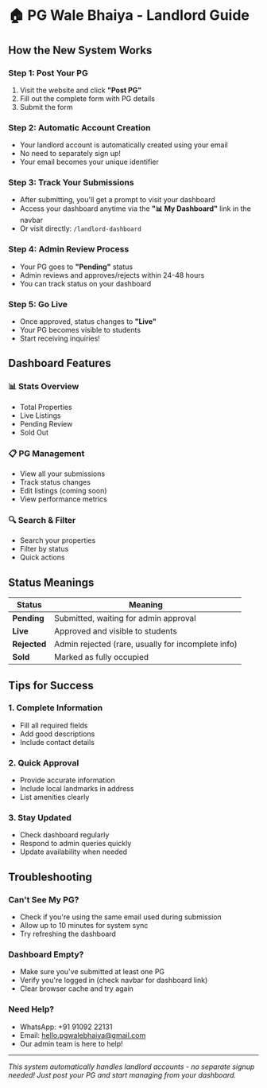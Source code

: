 # 🏠 PG Wale Bhaiya - Landlord Guide

## How the New System Works

### Step 1: Post Your PG
1. Visit the website and click **"Post PG"**
2. Fill out the complete form with PG details
3. Submit the form

### Step 2: Automatic Account Creation
- Your landlord account is automatically created using your email
- No need to separately sign up!
- Your email becomes your unique identifier

### Step 3: Track Your Submissions
- After submitting, you'll get a prompt to visit your dashboard
- Access your dashboard anytime via the **"📊 My Dashboard"** link in the navbar
- Or visit directly: `/landlord-dashboard`

### Step 4: Admin Review Process
- Your PG goes to **"Pending"** status
- Admin reviews and approves/rejects within 24-48 hours
- You can track status on your dashboard

### Step 5: Go Live
- Once approved, status changes to **"Live"**
- Your PG becomes visible to students
- Start receiving inquiries!

## Dashboard Features

### 📊 Stats Overview
- Total Properties
- Live Listings
- Pending Review
- Sold Out

### 📋 PG Management
- View all your submissions
- Track status changes
- Edit listings (coming soon)
- View performance metrics

### 🔍 Search & Filter
- Search your properties
- Filter by status
- Quick actions

## Status Meanings

| Status | Meaning |
|--------|---------|
| **Pending** | Submitted, waiting for admin approval |
| **Live** | Approved and visible to students |
| **Rejected** | Admin rejected (rare, usually for incomplete info) |
| **Sold** | Marked as fully occupied |

## Tips for Success

### 1. Complete Information
- Fill all required fields
- Add good descriptions
- Include contact details

### 2. Quick Approval
- Provide accurate information
- Include local landmarks in address
- List amenities clearly

### 3. Stay Updated
- Check dashboard regularly
- Respond to admin queries quickly
- Update availability when needed

## Troubleshooting

### Can't See My PG?
- Check if you're using the same email used during submission
- Allow up to 10 minutes for system sync
- Try refreshing the dashboard

### Dashboard Empty?
- Make sure you've submitted at least one PG
- Verify you're logged in (check navbar for dashboard link)
- Clear browser cache and try again

### Need Help?
- WhatsApp: +91 91092 22131
- Email: hello.pgwalebhaiya@gmail.com
- Our admin team is here to help!

---

*This system automatically handles landlord accounts - no separate signup needed! Just post your PG and start managing from your dashboard.*
